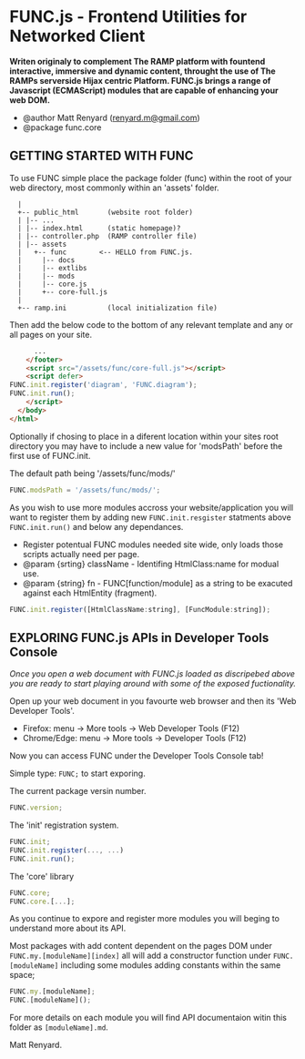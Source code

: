 FUNC.js - Frontend Utilities for Networked Client
==================================================

**Writen originaly to complement The RAMP platform
with fountend interactive, immersive and dynamic 
content, throught the use of The RAMPs serverside
Hijax centric Platform. FUNC.js brings a range of
Javascript (ECMAScript) modules that are capable
of enhancing your web DOM.**

 * @author Matt Renyard (renyard.m@gmail.com)
 * @package func.core

GETTING STARTED WITH FUNC
--------------------------------------------------

To use FUNC simple place the package folder (func)
within the root of your web directory, most commonly
within an 'assets' folder.
```
  |
  +-- public_html       (website root folder)
  | |-- ...
  | |-- index.html      (static homepage)?
  | |-- controller.php  (RAMP controller file)
  | |-- assets
  |   +-- func        <-- HELLO from FUNC.js.
  |     |-- docs
  |     |-- extlibs
  |     |-- mods
  |     |-- core.js
  |     +-- core-full.js
  |
  +-- ramp.ini          (local initialization file)
```
Then add the below code to the bottom of any relevant
template and any or all pages on your site.

```html
      ...
    </footer>
    <script src="/assets/func/core-full.js"></script>
    <script defer>
FUNC.init.register('diagram', 'FUNC.diagram');
FUNC.init.run();
    </script>
  </body>
</html>
```
Optionally if chosing to place in a diferent location
within your sites root directory you may have to include
a new value for 'modsPath' before the first use of
FUNC.init.

The default path being '/assets/func/mods/'
```javascript
FUNC.modsPath = '/assets/func/mods/';
```

As you wish to use more modules accross your website/application
you will want to register them by adding new `FUNC.init.resgister`
statments above `FUNC.init.run()` and below any dependances.

  * Register potentual FUNC modules needed site wide, only loads those scripts actually need per page.
  * @param {srting} className - Identifing HtmlClass:name for modual use. 
  * @param {string} fn - FUNC[function/module] as a string to be exacuted against each HtmlEntity (fragment).

```javascript
FUNC.init.register([HtmlClassName:string], [FuncModule:string]);
```

EXPLORING FUNC.js APIs in Developer Tools Console
--------------------------------------------------

*Once you open a web document with FUNC.js loaded
as discripebed above you are ready to start playing
around with some of the exposed fuctionality.*

Open up your web document in you favourte web browser
and then its 'Web Developer Tools'.

- Firefox:     menu -> More tools -> Web Developer Tools (F12)
- Chrome/Edge: menu -> More tools -> Developer Tools (F12)

Now you can access FUNC under the Developer Tools Console tab!

Simple type: `FUNC;` to start exporing.

The current package versin number.
```javascript
FUNC.version;
```

The 'init' registration system.
```javascript
FUNC.init;
FUNC.init.register(..., ...)
FUNC.init.run();
```

The 'core' library 
```javascript
FUNC.core;
FUNC.core.[...];
```
As you continue to expore and register more modules
you will beging to understand more about its API.

Most packages with add content dependent on the
pages DOM under `FUNC.my.[moduleName][index]`
all will add a constructor function under
`FUNC.[moduleName]` including some modules
adding constants within the same space;

```javascript
FUNC.my.[moduleName];
FUNC.[moduleName]();
```

For more details on each module you will find API
documentaion witin this folder as `[moduleName].md`.

Matt Renyard.


